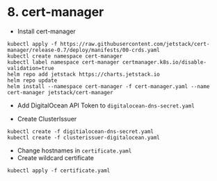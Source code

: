 # 8. cert-manager

* Install cert-manager
```
kubectl apply -f https://raw.githubusercontent.com/jetstack/cert-manager/release-0.7/deploy/manifests/00-crds.yaml
kubectl create namespace cert-manager
kubectl label namespace cert-manager certmanager.k8s.io/disable-validation=true
helm repo add jetstack https://charts.jetstack.io
helm repo update
helm install --namespace cert-manager -f cert-manager.yaml --name cert-manager jetstack/cert-manager
```

* Add DigitalOcean API Token to `digitalocean-dns-secret.yaml`

* Create ClusterIssuer
```
kubectl create -f digitialocean-dns-secret.yaml
kubectl create -f clusterissuer-digitalocean.yaml
```

* Change hostnames in `certificate.yaml`
* Create wildcard certificate
```
kubectl apply -f certificate.yaml
```
